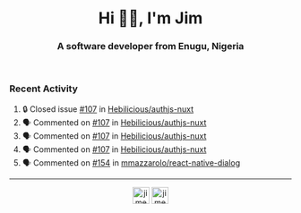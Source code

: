<h1 align="center">Hi 👋🏾, I'm Jim</h1>
<h3 align="center">A software developer from Enugu, Nigeria</h3>
<br/>
<!-- https://github.com/rahuldkjain/github-profile-readme-generator --!>

<!--  <p align="left"><img src="https://github-readme-stats.vercel.app/api?username=rapaktech&show_icons=true&count_private=true&" alt="rapaktech" /></p> --!>

<!--
Github language stats
<p align="left"><img src="https://github-readme-stats.vercel.app/api/top-langs/?username=rapaktech&layout=compact" alt="rapaktech" /><p>
-->

<!-- Codestats language stats -->
<!-- <p align="left"><img src="https://codestats-readme.vercel.app/api/top-langs/?username=rapaktech&layout=compact&language_count=12" alt="rapaktech" /><p>    --!>
  
<h3>Recent Activity</h3>

<!--START_SECTION:activity-->
1. 🔒 Closed issue [#107](https://github.com/Hebilicious/authjs-nuxt/issues/107) in [Hebilicious/authjs-nuxt](https://github.com/Hebilicious/authjs-nuxt)
2. 🗣 Commented on [#107](https://github.com/Hebilicious/authjs-nuxt/issues/107#issuecomment-1757771633) in [Hebilicious/authjs-nuxt](https://github.com/Hebilicious/authjs-nuxt)
3. 🗣 Commented on [#107](https://github.com/Hebilicious/authjs-nuxt/issues/107#issuecomment-1757771240) in [Hebilicious/authjs-nuxt](https://github.com/Hebilicious/authjs-nuxt)
4. 🗣 Commented on [#107](https://github.com/Hebilicious/authjs-nuxt/issues/107#issuecomment-1757768977) in [Hebilicious/authjs-nuxt](https://github.com/Hebilicious/authjs-nuxt)
5. 🗣 Commented on [#154](https://github.com/mmazzarolo/react-native-dialog/issues/154#issuecomment-1755100445) in [mmazzarolo/react-native-dialog](https://github.com/mmazzarolo/react-native-dialog)
<!--END_SECTION:activity-->

---

<p align="center">
<a href="https://twitter.com/jimezesinachi" target="blank"><img align="center" src="https://cdn.jsdelivr.net/npm/simple-icons@3.0.1/icons/twitter.svg" alt="jimezesinachi" height="30" width="30" /></a>
<a href="https://linkedin.com/in/jimezesinachi" target="blank"><img align="center" src="https://cdn.jsdelivr.net/npm/simple-icons@3.0.1/icons/linkedin.svg" alt="jimezesinachi" height="30" width="30" /></a>
</p>
